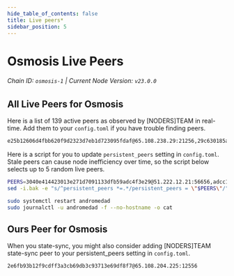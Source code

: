 ```yaml
---
hide_table_of_contents: false
title: Live peers*
sidebar_position: 5
---
```


# Osmosis Live Peers
###### Chain ID: `osmosis-1` | Current Node Version: `v23.0.0`

## All Live Peers for Osmosis
Here is a list of 139 active peers as observed by [NODERS]TEAM in real-time. Add them to your `config.toml` if you have trouble finding peers.

```bash
e25b12606d4fbb620f9d2323d7eb1d723095fdaf@65.108.238.29:21256,29c630185a46d71745e4de10d182bbdc28170761@[2a01:4f9:4a:2864::2]:12156,89b80c88a4d78035778035544c72fdc0ba5fb65d@65.109.24.82:39656,4cc9b42bb7428db352bbcba47238aadef2818444@135.181.210.171:4376,07e3af8b546c400c1936c74d614e4627f8ee38ef@144.76.74.73:28656,a9a19de09af8edf7f5dc86194961905a0632a462@88.198.27.51:60756,58487331c888bae15617441e91964e7a497ea574@141.94.240.156:14756,3219b5948e6aa5101c3130274b13ee0c06a96562@57.128.92.207:27402,6244c9d76cb26a4ff93b997379af4f2ed91a42ce@185.16.39.137:27126,217580420645df4bb2f02e33e97c264db5516b34@5.161.226.84:14756,2b3c34c6d3c20c02d07f856d17707bf576319fa2@147.135.31.22:21256,d2457a9bb1fe18de80bf3a6776e4be1a49cdbbde@18.227.48.210:26656,0a607ca589490863410285eed0ca66354912016e@206.125.33.62:26672,cee8d8b45d7760b05bbce6890474a85c5a0fdb22@15.235.187.108:26656,dca62b1537a2a52a365328b5503b0ab9239f8bd3@95.216.74.45:14756,3f19d57d0868431d244815a4ec2fe12cad9ee36c@172.105.156.20:26656,34e5b9a4567c2a07e5f2652ace77248efa8a8e3e@66.42.78.48:26656,c31597f216e8d7c4eded55aa2598a13716a69270@95.56.244.244:26656,ebc272824924ea1a27ea3183dd0b9ba713494f83@95.214.54.118:27126,864886d24035966ef3f27d10fe313fb5a428ce91@185.8.107.163:26656
```

Here is a script for you to update `persistent_peers` setting in `config.toml`. Stale peers can cause node inefficiency over time, so the script below selects up to 5 random live peers.

```bash
PEERS=3040e414423013e271d7091133dfb59adc4f3e29@51.222.12.21:56656,adcc17f08300038aed8e0c6f9dcfcfcb3156eba1@134.65.192.192:26656,213b6ac4b64375570db88f01d6493c775bfdd1b6@5.78.85.94:26656,6f1c1ac91c0a0f9322744c6924008c9f34dd3723@135.125.75.198:26656,76303284b76e5a644f89f5b1a86e8eb1167206a4@65.109.27.253:36008
sed -i.bak -e "s/^persistent_peers *=.*/persistent_peers = \"$PEERS\"/" $HOME/.osmosisd/config/config.toml

sudo systemctl restart andromedad
sudo journalctl -u andromedad -f --no-hostname -o cat
```

## Ours Peer for Osmosis
When you state-sync, you might also consider adding [NODERS]TEAM state-sync peer to your persistent_peers setting in `config.toml`.

```bash
2e6fb93b12f9cdff3a3cb69db3c93713e69df8f7@65.108.204.225:12556
```